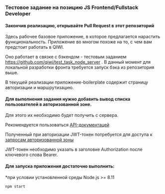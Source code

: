 ### Тестовое задание на позицию JS Frontend/Fullstack Developer

#### Закончив реализацию, открывайте Pull Request в этот репозиторий

Здесь рабочее базовое приложение, в которое предлагается нарастить функциональность.
Приложение во многом похоже на то, с чем вам предстоит работать в QIWI.

Оно работает в связке с бэкендом - тестовым заданием https://github.com/qiwi/test_task_node_server .
В данный момент для локальной разработки фронта требуется запуск бэка из репозитория выше.

В текущей реализации приложение-boilerplate содержит страницу авторизации и маршрутизацию.

#### Для выполнения задания нужно добавить вывод списка пользователей в авторизованной зоне.
Для этого их необходимо будет получить с сервера.

Рекомендуется пользоваться [API-документацей](https://qiwi.github.io/test_task_node_server/)

Полученный при авторизации JWT-токен потребуется для доступа к [запросам авторизованной зоны](https://qiwi.github.io/test_task_node_server/#api-User)

JWT-токен необходимо указать в заголовке Authorization после ключевого слова Bearer.

#### Для запуска приложения достаточно выполнить:
*при условии установленной среды Node.js >= 8.11

```
npm start
```